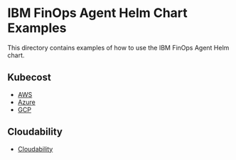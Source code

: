 # IBM FinOps Agent Helm Chart Examples

This directory contains examples of how to use the IBM FinOps Agent Helm chart.

## Kubecost

- [AWS](./kubecost/helmValues-kubecost-aws.yaml)
- [Azure](./kubecost/helmValues-kubecost-azure.yaml)
- [GCP](./kubecost/helmValues-kubecost-gcp.yaml)

## Cloudability

- [Cloudability](./cloudability/helmValues-cloudability.yaml)
